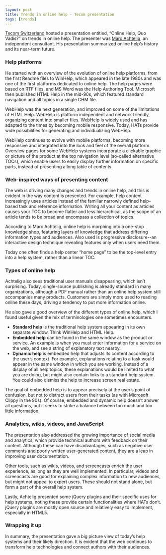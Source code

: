 ```yaml
---
layout: post
title: Trends in online help - Tecom presentation
tags: [trends]
---
```


[Tecom Switzerland](http://tecom.ch/) hosted a presentation entitled, “Online Help, Quo Vadis?” on trends in online help. The presenter was [Marc Achtelig](http://www.carmano.com/), an independent consultant. His presentation summarized online help’s history and its near-term future.

### Help platforms

He started with an overview of the evolution of online help platforms, from the first Readme files to WinHelp, which appeared in the late 1980s and was one of the first platforms dedicated to online help. The help pages were based on RTF files, and MS Word was the Help Authoring Tool. Microsoft then published HTML Help in the mid-90s, which featured standard navigation and all topics in a single CHM file.

WebHelp was the next generation, and improved on some of the limitations of HTML Help. WebHelp is platform independent and network friendly, organizing content into smaller files. WebHelp is widely used and has adapted to the times by becoming mobile responsive. Today, HATs provide wide possibilities for generating and individualizing WebHelp.

WebHelp continues to evolve with mobile platforms, becoming more responsive and integrated into the look and feel of the overall platform. Overview pages for some WebHelp systems incorporate a clickable graphic or picture of the product at the top navigation level (so-called alternative TOCs), which enable users to easily display further information on specific parts, instead of presenting a long table of contents.

### Web-inspired ways of presenting content

The web is driving many changes and trends in online help, and this is evident in the way content is presented. For example, help content increasingly uses articles instead of the familiar narrowly defined help-based task and reference information. Writing all your content as articles causes your TOC to become flatter and less hierarchical, as the scope of an article tends to be broad and encompass a collection of topics.

According to Marc Achtelig, online help is morphing into a one-stop knowledge shop, featuring layers of knowledge that address differing information types and audiences. Also used is progressive disclosure--an interactive design technique revealing features only when users need them.

Today one often finds a help center “home page” to be the top-level entry into a help system, rather than a linear TOC.

### Types of online help

Achtelig also sees traditional user manuals disappearing, which isn’t surprising. Today, single-source publishing is already standard in many organizations, although a PDF manual rather than an online help system still accompanies many products. Customers are simply more used to reading online these days, driving a tendency to put more information online.

He also gave a good overview of the different types of online help, which I found useful given the mix of terminologies one sometimes encounters.

- **Standard help** is the traditional help system appearing in its own separate window. Think WinHelp and HTML Help.
- **Embedded help** can be found in the same window as the product or service. An example is when you must enter information for a service on the web, and see a string of explanatory text nearby.
- **Dynamic help** is embedded help that adjusts its content according to the user’s context. For example, explanations relating to a task would appear in the same window in which you are working. Instead of a display of all help topics, these explanations would be limited to what you are doing, but might also contain links to a standard help system. You could also dismiss the help to increase screen real estate.

The goal of embedded help is to appear precisely at the user’s point of confusion, but not to distract users from their tasks (as with Microsoft Clippy in the 90s). Of course, embedded and dynamic help doesn’t answer all questions, but it seeks to strike a balance between too much and too little information.

### Analytics, wikis, videos, and JavaScript

The presentation also addressed the growing importance of social media and analytics, which provide technical authors with feedback on their content. Although these can have disadvantages, such as negative user comments and poorly written user-generated content, they are a  leap in improving user documentation.

Other tools, such as wikis, videos, and screencasts enrich the user experience, as long as they are well implemented. In particular, videos and screencasts are good for explaining complex information to new audiences, but might not appeal to expert users. These should not stand alone, but form a part of the overall help system.

Lastly, Achtelig presented some jQuery plugins and their specific uses for help systems, noting these provide certain functionalities where HATs don’t. jQuery plugins are mostly open source and relatively easy to implement, especially in HTML5.

### Wrapping it up

In summary, the presentation gave a big picture view of today’s help systems and their likely direction. It is evident that the web continues to transform help technologies and connect authors with their audiences.

